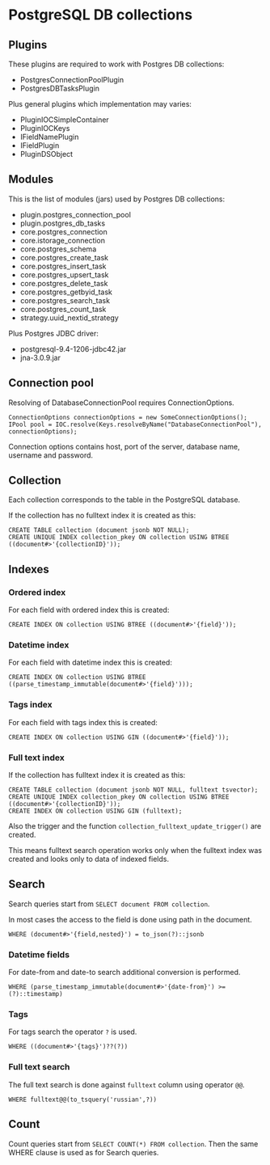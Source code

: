 # PostgreSQL DB collections

## Plugins

These plugins are required to work with Postgres DB collections:

* PostgresConnectionPoolPlugin
* PostgresDBTasksPlugin

Plus general plugins which implementation may varies:

* PluginIOCSimpleContainer
* PluginIOCKeys
* IFieldNamePlugin
* IFieldPlugin
* PluginDSObject

## Modules

This is the list of modules (jars) used by Postgres DB collections:

* plugin.postgres_connection_pool
* plugin.postgres_db_tasks
* core.postgres_connection
* core.istorage_connection
* core.postgres_schema
* core.postgres_create_task
* core.postgres_insert_task
* core.postgres_upsert_task
* core.postgres_delete_task
* core.postgres_getbyid_task
* core.postgres_search_task
* core.postgres_count_task
* strategy.uuid_nextid_strategy

Plus Postgres JDBC driver:

* postgresql-9.4-1206-jdbc42.jar
* jna-3.0.9.jar

## Connection pool

Resolving of DatabaseConnectionPool requires ConnectionOptions.

    ConnectionOptions connectionOptions = new SomeConnectionOptions();
    IPool pool = IOC.resolve(Keys.resolveByName("DatabaseConnectionPool"), connectionOptions);
    
Connection options contains host, port of the server, database name, username and password.
    
## Collection

Each collection corresponds to the table in the PostgreSQL database.

If the collection has no fulltext index it is created as this:

    CREATE TABLE collection (document jsonb NOT NULL);
    CREATE UNIQUE INDEX collection_pkey ON collection USING BTREE ((document#>'{collectionID}'));

## Indexes

### Ordered index

For each field with ordered index this is created:

    CREATE INDEX ON collection USING BTREE ((document#>'{field}'));
    
### Datetime index

For each field with datetime index this is created:

    CREATE INDEX ON collection USING BTREE ((parse_timestamp_immutable(document#>'{field}')));
    
### Tags index

For each field with tags index this is created:

    CREATE INDEX ON collection USING GIN ((document#>'{field}'));

### Full text index        
        
If the collection has fulltext index it is created as this:

    CREATE TABLE collection (document jsonb NOT NULL, fulltext tsvector);
    CREATE UNIQUE INDEX collection_pkey ON collection USING BTREE ((document#>'{collectionID}'));
    CREATE INDEX ON collection USING GIN (fulltext);
    
Also the trigger and the function `collection_fulltext_update_trigger()` are created.

This means fulltext search operation works only when the fulltext index was created
and looks only to data of indexed fields.

## Search

Search queries start from `SELECT document FROM collection`.

In most cases the access to the field is done using path in the document.
 
    WHERE (document#>'{field,nested}') = to_json(?)::jsonb    
    
### Datetime fields

For date-from and date-to search additional conversion is performed.

    WHERE (parse_timestamp_immutable(document#>'{date-from}') >= (?)::timestamp)
    
### Tags

For tags search the operator `?` is used.
    
    WHERE ((document#>'{tags}')??(?))
    
### Full text search

The full text search is done against `fulltext` column using operator `@@`.

    WHERE fulltext@@(to_tsquery('russian',?))
    
## Count

Count queries start from `SELECT COUNT(*) FROM collection`.
Then the same WHERE clause is used as for Search queries.